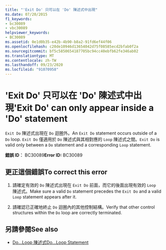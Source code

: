 ```yaml
---
title: "'Exit Do' 只可以在 'Do' 陳述式中出現"
ms.date: 07/20/2015
f1_keywords:
- bc30089
- vbc30089
helpviewer_keywords:
- BC30089
ms.assetid: 0e1d0b35-e42b-4b90-b8a2-91fd6ef44f06
ms.openlocfilehash: c20de10946d13654042d75f08585ecd2bfab0f2a
ms.sourcegitcommit: bf5c5850654187705bc94cc40ebfb62fe346ab02
ms.translationtype: MT
ms.contentlocale: zh-TW
ms.lasthandoff: 09/23/2020
ms.locfileid: "91070958"
---
```

# <a name="exit-do-can-only-appear-inside-a-do-statement"></a><span data-ttu-id="0b064-102">'Exit Do' 只可以在 'Do' 陳述式中出現</span><span class="sxs-lookup"><span data-stu-id="0b064-102">'Exit Do' can only appear inside a 'Do' statement</span></span>

<span data-ttu-id="0b064-103">`Exit Do` 陳述式出現在 `Do` 迴圈外。</span><span class="sxs-lookup"><span data-stu-id="0b064-103">An `Exit Do` statement occurs outside of a `Do` loop.</span></span> <span data-ttu-id="0b064-104">`Exit Do` 僅適用於 `Do` 陳述式與其相對應的 `Loop` 陳述式之間。</span><span class="sxs-lookup"><span data-stu-id="0b064-104">`Exit Do` is valid only between a `Do` statement and a corresponding `Loop` statement.</span></span>  
  
 <span data-ttu-id="0b064-105">**錯誤 ID︰** BC30089</span><span class="sxs-lookup"><span data-stu-id="0b064-105">**Error ID:** BC30089</span></span>  
  
## <a name="to-correct-this-error"></a><span data-ttu-id="0b064-106">更正這個錯誤</span><span class="sxs-lookup"><span data-stu-id="0b064-106">To correct this error</span></span>  
  
1. <span data-ttu-id="0b064-107">請確定有效的 `Do` 陳述式出現在 `Exit Do` 前面，而它的後面出現有效的 `Loop` 陳述式。</span><span class="sxs-lookup"><span data-stu-id="0b064-107">Make sure a valid `Do` statement precedes the `Exit Do` and a valid `Loop` statement appears after it.</span></span>  
  
2. <span data-ttu-id="0b064-108">請確認已正確地終止 `Do` 迴圈內的其他控制結構。</span><span class="sxs-lookup"><span data-stu-id="0b064-108">Verify that other control structures within the `Do` loop are correctly terminated.</span></span>  
  
## <a name="see-also"></a><span data-ttu-id="0b064-109">另請參閱</span><span class="sxs-lookup"><span data-stu-id="0b064-109">See also</span></span>

- [<span data-ttu-id="0b064-110">Do...Loop 陳述式</span><span class="sxs-lookup"><span data-stu-id="0b064-110">Do...Loop Statement</span></span>](../language-reference/statements/do-loop-statement.md)
